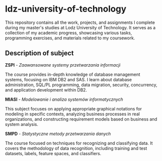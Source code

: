 # ldz-university-of-technology
This repository contains all the work, projects, and assignments I complete during my master's studies at Lodz University of Technology. It serves as a collection of my academic progress, showcasing various tasks, programming exercises, and materials related to my coursework.

## Description of subject
**ZSPI** - *Zaawansowane systemy przetwarzania informacji*

The course provides in-depth knowledge of database management systems, focusing on IBM DB2 and SAS.  I learn about database administration, SQL/PL programming, data migration, security, concurrency, and application development within DB2.

**MIASI** - *Modelowanie i analiza systemów informatycznych*

This subject focuses on applying appropriate graphical notations for modeling in specific contexts, analyzing business processes in real organizations, and constructing requirement models based on business and system analysis.


**SMPD** - *Statystyczne metody przetwarzania danych*

The course focused on techniques for recognizing and classifying data. It covers the methodology of data recognition, including training and test datasets, labels, feature spaces, and classifiers.
